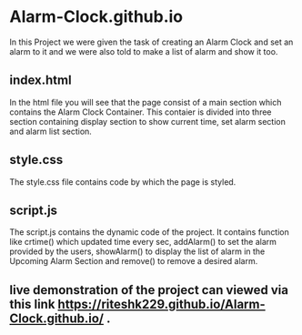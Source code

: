 # Alarm-Clock.github.io

In this Project we were given the task of creating an Alarm Clock and set an alarm to it and we were also told to make a list of alarm and show it too.

## index.html
In the html file you will see that the page consist of a main section which contains the Alarm Clock Container. This contaier is divided into three section containing display section to show current time, set alarm section and alarm list section.

## style.css
The style.css file contains code by which the page is styled.


## script.js
The script.js contains the dynamic code of the project. It contains function like crtime() which updated time every sec, addAlarm() to set the alarm provided by the users, showAlarm() to display the list of alarm in the Upcoming Alarm Section and remove() to remove a desired alarm.


## live demonstration of the project can viewed via this link https://riteshk229.github.io/Alarm-Clock.github.io/ .
